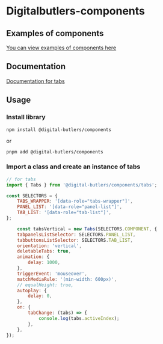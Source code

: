 # Digitalbutlers-components

## Examples of components

[You can view examples of components here](https://digitalbutlers-components.webflow.io/)

## Documentation

[Documentation for tabs](https://github.com/DigitalButlersOrganization/DB-digitalbutlers-components/blob/master/src/lib/components/tabs/README.md)

## Usage

### Install library


```
npm install @digital-butlers/components
```

or

```
pnpm add @digital-butlers/components
```

### Import a class and create an instance of tabs


```javascript
// for tabs
import { Tabs } from '@digital-butlers/components/tabs';

const SELECTORS = {
	TABS_WRAPPER: '[data-role="tabs-wrapper"]',
	PANEL_LIST: '[data-role="panel-list"]',
	TAB_LIST: '[data-role="tab-list"]',
};

	const tabsVertical = new Tabs(SELECTORS.COMPONENT, {
	tabpanelsListSelector: SELECTORS.PANEL_LIST,
	tabbuttonsListSelector: SELECTORS.TAB_LIST,
	orientation: 'vertical',
	deletableTabs: true,
	animation: {
		delay: 1000,
	},
	triggerEvent: 'mouseover',
	matchMediaRule: '(min-width: 600px)',
	// equalHeight: true,
	autoplay: {
		delay: 0,
	},
	on: {
		tabChange: (tabs) => {
			console.log(tabs.activeIndex);
		},
	},
});
```

